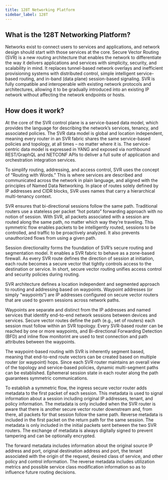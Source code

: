 ```yaml
---
title: 128T Networking Platform
sidebar_label: 128T
---
```


## What is the 128T Networking Platform?

Networks exist to connect users to services and applications, and network design should start with those services at the core. Secure Vector Routing (SVR) is a new routing architecture that enables the network to differentiate the way it delivers applications and services with simplicity, security, and scalability in mind. It replaces tunnel-based network overlays and inefficient provisioning systems with distributed control, simple intelligent service-based routing, and in-band (data plane) session-based signaling. SVR is fully compatible and interoperable with existing network protocols and architectures, allowing it to be gradually introduced into an existing IP network without affecting the network endpoints or hosts.

## How does it work?

At the core of the SVR control plane is a service-based data model, which provides the language for describing the network’s services, tenancy, and associated policies. The SVR data model is global and location independent, meaning every router in an SVR fabric shares the same service-based policies and topology, at all times – no matter where it is. The service-centric data model is expressed in YANG and exposed via northbound REST/GraphQL and NETCONF APIs to deliver a full suite of application and orchestration integration services.

To simplify routing, addressing, and access control, SVR uses the concept of “Routing with Words.” This is where services are described and communicated across the network in plain language, and aligned with the principles of Named Data Networking. In place of routes solely defined by IP addresses and CIDR blocks, SVR uses names that carry a hierarchical multi-tenancy context.

SVR ensures that bi-directional sessions follow the same path. Traditional routers use a stateless per packet “hot potato” forwarding approach with no notion of session. With SVR, all packets associated with a session are routed along the same path, no matter which way they’re traveling. This symmetric flow enables packets to be intelligently routed, sessions to be controlled, and traffic to be proactively analyzed. It also prevents unauthorized flows from using a given path.

Session directionality forms the foundation of SVR’s secure routing and segmentation model. It enables a SVR fabric to behave as a zone-based firewall. As every SVR route defines the direction of session at initiation, each route becomes a secure vector that tightly controls access to the destination or service. In short, secure vector routing unifies access control and security policies during routing.

SVR architecture defines a location independent and segmented approach to routing and addressing based on waypoints. Waypoint addresses (or simply “waypoints”) are IP addresses configured on secure vector routers that are used to govern sessions across network paths.

Waypoints are separate and distinct from the IP addresses and named services that identify end-to-end network sessions between devices and services. Secure vector routes define the path (e.g., set of routers) each session must follow within an SVR topology. Every SVR-based router can be reached by one or more waypoints, and Bi-directional Forwarding Detection (BFD) and inline flow monitorint are used to test connection and path attributes between the waypoints.

The waypoint-based routing with SVR is inherently segment based, meaning that end-to-end route vectors can be created based on multiple router (or waypoint) hops. Since each SVR router maintains an overall view of the topology and service-based policies, dynamic multi-segment paths can be established. Ephemeral session state in each router along the path guarantees symmetric communications.

To establish a symmetric flow, the ingress secure vector router adds metadata to the first packet of each session. This metadata is used to signal information about a session including original IP addresses, tenant, and policy information. The metadata is only included when the SVR router is aware that there is another secure vector router downstream and, from there, all packets for that session follow the same path. Reverse metadata is included in the first packet on the return path for the same session. The metadata is only included in the initial packets sent between the two SVR routers. The exchange of metadata is always digitally signed to prevent tampering and can be optionally encrypted.

The forward metadata includes information about the original source IP address and port, original  destination address and port, the tenant associated with the origin of the request, desired class of service, and other policy and control information. The reverse metadata includes utilization metrics and possible service class modification information so as to influence future routing decisions.